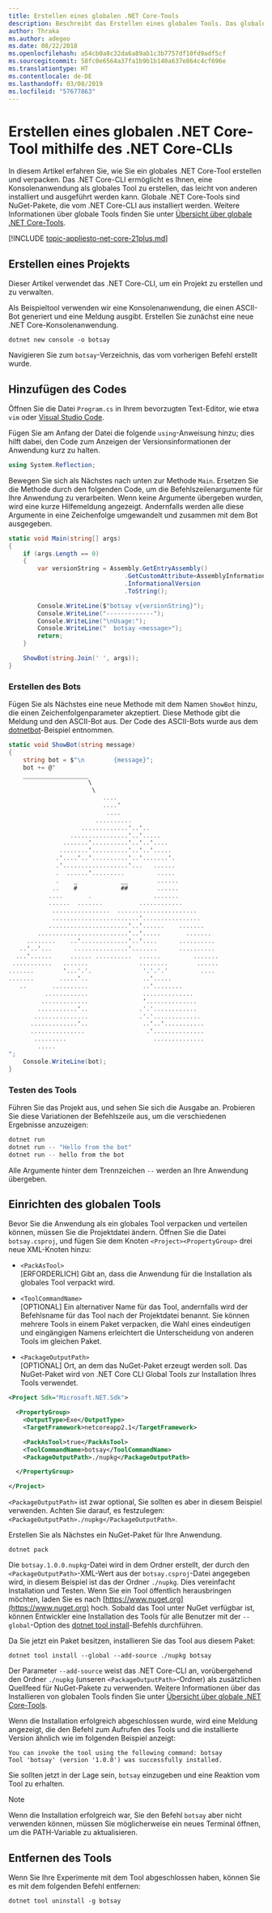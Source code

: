 ```yaml
---
title: Erstellen eines globalen .NET Core-Tools
description: Beschreibt das Erstellen eines globalen Tools. Das globale Tool ist eine Konsolenanwendung, die mithilfe des .NET Core-CLIs installiert wird.
author: Thraka
ms.author: adegeo
ms.date: 08/22/2018
ms.openlocfilehash: a54cb0a8c32da6a89ab1c3b7757df10fd9adf5cf
ms.sourcegitcommit: 58fc0e6564a37fa1b9b1b140a637e864c4cf696e
ms.translationtype: HT
ms.contentlocale: de-DE
ms.lasthandoff: 03/08/2019
ms.locfileid: "57677863"
---
```

# <a name="create-a-net-core-global-tool-using-the-net-core-cli"></a>Erstellen eines globalen .NET Core-Tool mithilfe des .NET Core-CLIs

In diesem Artikel erfahren Sie, wie Sie ein globales .NET Core-Tool erstellen und verpacken. Das .NET Core-CLI ermöglicht es Ihnen, eine Konsolenanwendung als globales Tool zu erstellen, das leicht von anderen installiert und ausgeführt werden kann. Globale .NET Core-Tools sind NuGet-Pakete, die vom .NET Core-CLI aus installiert werden. Weitere Informationen über globale Tools finden Sie unter [Übersicht über globale .NET Core-Tools](global-tools.md).

[!INCLUDE [topic-appliesto-net-core-21plus.md](../../../includes/topic-appliesto-net-core-21plus.md)]

## <a name="create-a-project"></a>Erstellen eines Projekts

Dieser Artikel verwendet das .NET Core-CLI, um ein Projekt zu erstellen und zu verwalten.

Als Beispieltool verwenden wir eine Konsolenanwendung, die einen ASCII-Bot generiert und eine Meldung ausgibt. Erstellen Sie zunächst eine neue .NET Core-Konsolenanwendung.

```console
dotnet new console -o botsay
```

Navigieren Sie zum `botsay`-Verzeichnis, das vom vorherigen Befehl erstellt wurde.

## <a name="add-the-code"></a>Hinzufügen des Codes

Öffnen Sie die Datei `Program.cs` in Ihrem bevorzugten Text-Editor, wie etwa `vim` oder [Visual Studio Code](https://code.visualstudio.com/).

Fügen Sie am Anfang der Datei die folgende `using`-Anweisung hinzu; dies hilft dabei, den Code zum Anzeigen der Versionsinformationen der Anwendung kurz zu halten.

```csharp
using System.Reflection;
```

Bewegen Sie sich als Nächstes nach unten zur Methode `Main`. Ersetzen Sie die Methode durch den folgenden Code, um die Befehlszeilenargumente für Ihre Anwendung zu verarbeiten. Wenn keine Argumente übergeben wurden, wird eine kurze Hilfemeldung angezeigt. Andernfalls werden alle diese Argumente in eine Zeichenfolge umgewandelt und zusammen mit dem Bot ausgegeben.

```csharp
static void Main(string[] args)
{
    if (args.Length == 0)
    {
        var versionString = Assembly.GetEntryAssembly()
                                .GetCustomAttribute<AssemblyInformationalVersionAttribute>()
                                .InformationalVersion
                                .ToString();

        Console.WriteLine($"botsay v{versionString}");
        Console.WriteLine("-------------");
        Console.WriteLine("\nUsage:");
        Console.WriteLine("  botsay <message>");
        return;
    }

    ShowBot(string.Join(' ', args));
}
```

### <a name="create-the-bot"></a>Erstellen des Bots

Fügen Sie als Nächstes eine neue Methode mit dem Namen `ShowBot` hinzu, die einen Zeichenfolgenparameter akzeptiert. Diese Methode gibt die Meldung und den ASCII-Bot aus. Der Code des ASCII-Bots wurde aus dem [dotnetbot](https://github.com/dotnet/core/blob/master/samples/dotnetsay/Program.cs)-Beispiel entnommen.

```csharp
static void ShowBot(string message)
{
    string bot = $"\n        {message}";
    bot += @"
    __________________
                      \
                       \
                          ....
                          ....'
                           ....
                        ..........
                    .............'..'..
                 ................'..'.....
               .......'..........'..'..'....
              ........'..........'..'..'.....
             .'....'..'..........'..'.......'.
             .'..................'...   ......
             .  ......'.........         .....
             .    _            __        ......
            ..    #            ##        ......
           ....       .                 .......
           ......  .......          ............
            ................  ......................
            ........................'................
           ......................'..'......    .......
        .........................'..'.....       .......
     ........    ..'.............'..'....      ..........
   ..'..'...      ...............'.......      ..........
  ...'......     ...... ..........  ......         .......
 ...........   .......              ........        ......
.......        '...'.'.              '.'.'.'         ....
.......       .....'..               ..'.....
   ..       ..........               ..'........
          ............               ..............
         .............               '..............
        ...........'..              .'.'............
       ...............              .'.'.............
      .............'..               ..'..'...........
      ...............                 .'..............
       .........                        ..............
        .....
";
    Console.WriteLine(bot);
}
```

### <a name="test-the-tool"></a>Testen des Tools

Führen Sie das Projekt aus, und sehen Sie sich die Ausgabe an. Probieren Sie diese Variationen der Befehlszeile aus, um die verschiedenen Ergebnisse anzuzeigen:

```csharp
dotnet run
dotnet run -- "Hello from the bot"
dotnet run -- hello from the bot
```

Alle Argumente hinter dem Trennzeichen `--` werden an Ihre Anwendung übergeben.

## <a name="setup-the-global-tool"></a>Einrichten des globalen Tools

Bevor Sie die Anwendung als ein globales Tool verpacken und verteilen können, müssen Sie die Projektdatei ändern. Öffnen Sie die Datei `botsay.csproj`, und fügen Sie dem Knoten `<Project><PropertyGroup>` drei neue XML-Knoten hinzu:

- `<PackAsTool>`\
[ERFORDERLICH] Gibt an, dass die Anwendung für die Installation als globales Tool verpackt wird.

- `<ToolCommandName>`\
[OPTIONAL] Ein alternativer Name für das Tool, andernfalls wird der Befehlsname für das Tool nach der Projektdatei benannt. Sie können mehrere Tools in einem Paket verpacken, die Wahl eines eindeutigen und eingängigen Namens erleichtert die Unterscheidung von anderen Tools im gleichen Paket.

- `<PackageOutputPath>`\
[OPTIONAL] Ort, an dem das NuGet-Paket erzeugt werden soll. Das NuGet-Paket wird von .NET Core CLI Global Tools zur Installation Ihres Tools verwendet.

```xml
<Project Sdk="Microsoft.NET.Sdk">

  <PropertyGroup>
    <OutputType>Exe</OutputType>
    <TargetFramework>netcoreapp2.1</TargetFramework>

    <PackAsTool>true</PackAsTool>
    <ToolCommandName>botsay</ToolCommandName>
    <PackageOutputPath>./nupkg</PackageOutputPath>

  </PropertyGroup>

</Project>
```

`<PackageOutputPath>` ist zwar optional, Sie sollten es aber in diesem Beispiel verwenden. Achten Sie darauf, es festzulegen: `<PackageOutputPath>./nupkg</PackageOutputPath>`.

Erstellen Sie als Nächstes ein NuGet-Paket für Ihre Anwendung.

```console
dotnet pack
```

Die `botsay.1.0.0.nupkg`-Datei wird in dem Ordner erstellt, der durch den `<PackageOutputPath>`-XML-Wert aus der `botsay.csproj`-Datei angegeben wird, in diesem Beispiel ist das der Ordner `./nupkg`. Dies vereinfacht Installation und Testen. Wenn Sie ein Tool öffentlich herausbringen möchten, laden Sie es nach [https://www.nuget.org](https://www.nuget.org) hoch. Sobald das Tool unter NuGet verfügbar ist, können Entwickler eine Installation des Tools für alle Benutzer mit der `--global`-Option des [dotnet tool install](dotnet-tool-install.md)-Befehls durchführen.

Da Sie jetzt ein Paket besitzen, installieren Sie das Tool aus diesem Paket:

```console
dotnet tool install --global --add-source ./nupkg botsay
```

Der Parameter `--add-source` weist das .NET Core-CLI an, vorübergehend den Ordner `./nupkg` (unseren `<PackageOutputPath>`-Ordner) als zusätzlichen Quellfeed für NuGet-Pakete zu verwenden. Weitere Informationen über das Installieren von globalen Tools finden Sie unter [Übersicht über globale .NET Core-Tools](global-tools.md).

Wenn die Installation erfolgreich abgeschlossen wurde, wird eine Meldung angezeigt, die den Befehl zum Aufrufen des Tools und die installierte Version ähnlich wie im folgenden Beispiel anzeigt:

```
You can invoke the tool using the following command: botsay
Tool 'botsay' (version '1.0.0') was successfully installed.
```

Sie sollten jetzt in der Lage sein, `botsay` einzugeben und eine Reaktion vom Tool zu erhalten.

> [!NOTE]
> Wenn die Installation erfolgreich war, Sie den Befehl `botsay` aber nicht verwenden können, müssen Sie möglicherweise ein neues Terminal öffnen, um die PATH-Variable zu aktualisieren.

## <a name="remove-the-tool"></a>Entfernen des Tools

Wenn Sie Ihre Experimente mit dem Tool abgeschlossen haben, können Sie es mit dem folgenden Befehl entfernen:

```console
dotnet tool uninstall -g botsay
```
